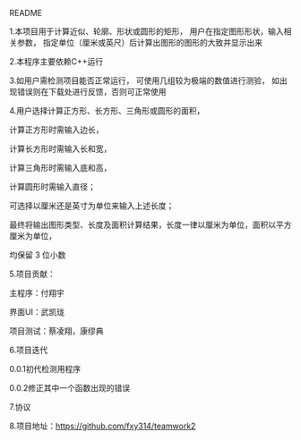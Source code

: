 README

1.本项目用于计算近似、轮廓、形状或圆形的矩形，
用户在指定图形形状，输入相关参数，
指定单位（厘米或英尺）后计算出图形的图形的大致并显示出来

2.本程序主要依赖C++运行

3.如用户需检测项目能否正常运行，
可使用几组较为极端的数值进行测验，
如出现错误则在下载处进行反馈，否则可正常使用

4.用户选择计算正方形、长方形、三角形或圆形的面积，

计算正方形时需输入边长，

计算长方形时需输入长和宽，

计算三角形时需输入底和高，

计算圆形时需输入直径；

可选择以厘米还是英寸为单位来输入上述长度；

最终将输出图形类型、长度及面积计算结果，长度一律以厘米为单位，面积以平方厘米为单位，

均保留 3 位小数

5.项目贡献：

主程序：付翔宇

界面UI：武凯珑

项目测试：蔡凌翔，康缪典

6.项目迭代

0.0.1初代检测用程序

0.0.2修正其中一个函数出现的错误

7.协议

8.项目地址：https://github.com/fxy314/teamwork2
